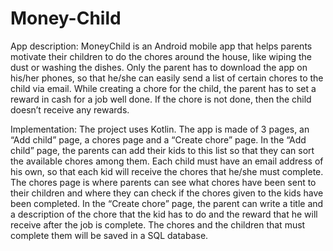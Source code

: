 # Money-Child

App description: MoneyChild is an Android mobile app that helps parents motivate their children to do the chores around the house, like wiping the dust or washing the dishes.
Only the parent has to download the app on his/her phones, so that he/she can easily send a list of certain chores to the child via email.
While creating a chore for the child, the parent has to set a reward in cash for a job well done. If the chore is not done, then the child doesn’t receive any rewards.

Implementation: The project uses Kotlin. The app is made of 3 pages, an “Add child” page, a chores page and a “Create chore” page.
In the “Add child” page, the parents can add their kids to this list so that they can sort the available chores among them. Each child must have an email address of his own, so that each kid will receive the chores that he/she must complete.
The chores page is where parents can see what chores have been sent to their children and where they can check if the chores given to the kids have been completed.
In the “Create chore” page, the parent can write a title and a description of the chore that the kid has to do and the reward that he will receive after the job is complete.
The chores and the children that must complete them will be saved in a SQL database.
